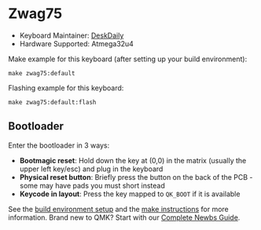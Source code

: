 # Zwag75

* Keyboard Maintainer: [DeskDaily](https://github.com/DeskDaily)
* Hardware Supported: Atmega32u4

Make example for this keyboard (after setting up your build environment):

    make zwag75:default
	
Flashing example for this keyboard:

    make zwag75:default:flash

## Bootloader

Enter the bootloader in 3 ways:

* **Bootmagic reset**: Hold down the key at (0,0) in the matrix (usually the upper left key/esc) and plug in the keyboard
* **Physical reset button**: Briefly press the button on the back of the PCB - some may have pads you must short instead
* **Keycode in layout**: Press the key mapped to `QK_BOOT` if it is available

See the [build environment setup](https://docs.qmk.fm/#/getting_started_build_tools) and the [make instructions](https://docs.qmk.fm/#/getting_started_make_guide) for more information. Brand new to QMK? Start with our [Complete Newbs Guide](https://docs.qmk.fm/#/newbs).
